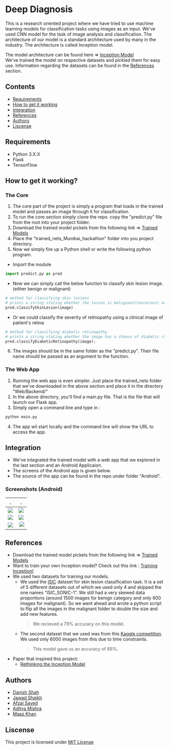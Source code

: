 # Deep Diagnosis
This is a research oriented project where we have tried to use machine learning models for classification tasks using images as an input. We've used CNN model for the task of image analysis and classification. The architecture of our model is a standard architecture used by many in the industry. The architecture is called Inception model.

The model architecture can be found here => <a href="http://www.cv-foundation.org/openaccess/content_cvpr_2015/papers/Szegedy_Going_Deeper_With_2015_CVPR_paper.pdf">Inception Model</a><br>
We've trained the model on respective datasets and pickled them for easy use.
Information regarding the datasets can be found in the [References](#references) section.


## Contents
* [Requirements](#requirements)
* [How to get it working](#how-to-get-it-working?)
* [Integration](#integration)
* [References](#references)
* [Authors](#authors)
* [Liscense](#liscense)

## Requirements
* Python 3.X.X
* Flask
* TensorFlow

## How to get it working?

### The Core
1. The core part of the project is simply a program that loads in the trained model and passes an image through it for classification.<br>
2. To run the core section simply clone the repo. copy the "predict.py" file from the root into your project folder.<br>
3. Download the trained model pickels from the following link => <a href="https://drive.google.com/drive/folders/0B0eNSOFz7zL7Q2JqN0E5R2NZNXM?usp=sharing">Trained Models</a>
4. Place the "trained_nets_Mumbai_hackathon" folder into you project directory.
5. Now we simply fire up a Python shell or write the following python program.
* Import the module
``` python
import predict.py as pred
```
* Now we can simply call the below function to classify skin lesion image. (either benign or malignant)
``` python
# method for classifying skin lesions
# prints a string stating whether the lesion is melignant(Cancerous) or benign(non-cancerous) with a percent confidence
pred.classifySkinLesion(image)
```
* Or we could classify the severity of retinopathy using a clinical image of patient's retina
``` python
# method for classifying diabetic retinopathy
# prints a string stating whether the image has a chance of diabetic ratinopathy (Normal, Moderate, Severe) with a percent confidence.
pred.classifyDiabeticRetinopathy(image);
```
6. The images should be in the same folder as the "predict.py". Their file name should be passed as an argument to the function.

### The Web App
1. Running the web app is even simpler. Just place the trained_nets folder that we've downloaded in the above section and place it in the directory "Web/Backend/"
2. In the above directory, you'll find a main.py file. That is the file that will launch our Flask app.
3. Simply open a command line and type in :
``` python
python main.py
```
4. The app wil start locally and the command line will show the URL to access the app.

## Integration
* We've integrated the trained model with a web app that we explored in the last section and an Android Applicaion.
* The screens of the Android app is given below.
* The source of the app can be found in the repo under folder "Android". 

### Screenshots (Android)

 .             |   .
:-------------------------:|:-------------------------:
![](https://github.com/DanishShah/DeepDiagnosis/blob/master/Resources/Screenshot_20170327-170331[1].png)  |  ![](https://github.com/DanishShah/DeepDiagnosis/blob/master/Resources/Screenshot_20170327-170326[1].png)
![](https://github.com/DanishShah/DeepDiagnosis/blob/master/Resources/Screenshot_20170327-170321[1].png)  |  ![](https://github.com/DanishShah/DeepDiagnosis/blob/master/Resources/Screenshot_20170327-170306[1].png)
![](https://github.com/DanishShah/DeepDiagnosis/blob/master/Resources/Screenshot_20170327-170313[1].png)  |  ![](https://github.com/DanishShah/DeepDiagnosis/blob/master/Resources/Screenshot_20170327-170618[1].png)




## References
* Download the trained model pickels from the following link => <a href="https://drive.google.com/drive/folders/0B0eNSOFz7zL7Q2JqN0E5R2NZNXM?usp=sharing">Trained Models</a>
* Want to train your own Inception model? Check out this link : <a href="https://github.com/tensorflow/models/tree/master/inception">Training Inception!</a>
* We used two datasets for training our models.
  * We used the [ISIC](https://isic-archive.com/) dataset for skin lesion classification task. It is a set of 5 different datasets out of which we used only 4 and skipped the one names "ISIC_SONIC-1". We still had a very skewed data proportions (around 1500 images for benign category and only 600 images for malignant). So we went ahead and wrote a python script to flip all the images in the malignant folder to double the size and add new features.
    > We recieved a 79% accuracy on this model.
  * The second dataset that we used was from this [Kaggle competition](https://www.kaggle.com/c/diabetic-retinopathy-detection). We used only 6000 images from this due to time constraints.
    > This model gave us an accuracy of 68%.
* Paper that inspired this project:
  * [Rethinking the Inception Model](https://arxiv.org/pdf/1512.00567.pdf)
  

## Authors
* [Danish Shah](https://github.com/DanishShah)
* [Jawad Shaikh](https://github.com/jawadsh123)
* [Afzal Sayed]()
* [Aditya Mishra]()
* [Maaz Khan]()

## Liscense
This project is licensed under <a href="https://github.com/DanishShah/DeepDiagnosis/blob/master/LICENSE.txt">MIT License</a>


